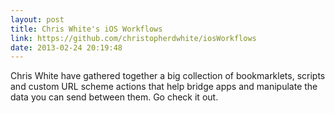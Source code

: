 ```yaml
---
layout: post
title: Chris White's iOS Workflows
link: https://github.com/christopherdwhite/iosWorkflows
date: 2013-02-24 20:19:48
---
```


Chris White have gathered together a big collection of bookmarklets, scripts and custom URL scheme actions that help bridge apps and manipulate the data you can send between them. Go check it out.